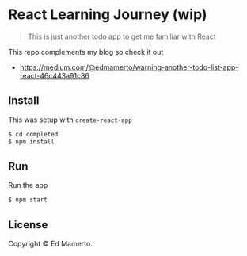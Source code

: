 # React Learning Journey (wip)
> This is just another todo app to get me familiar with React

This repo complements my blog so check it out
- https://medium.com/@edmamerto/warning-another-todo-list-app-react-46c443a91c86


## Install
This was setup with `create-react-app`
```sh
$ cd completed
$ npm install
```

## Run
Run the app
```sh
$ npm start
```
## License
Copyright © Ed Mamerto.
